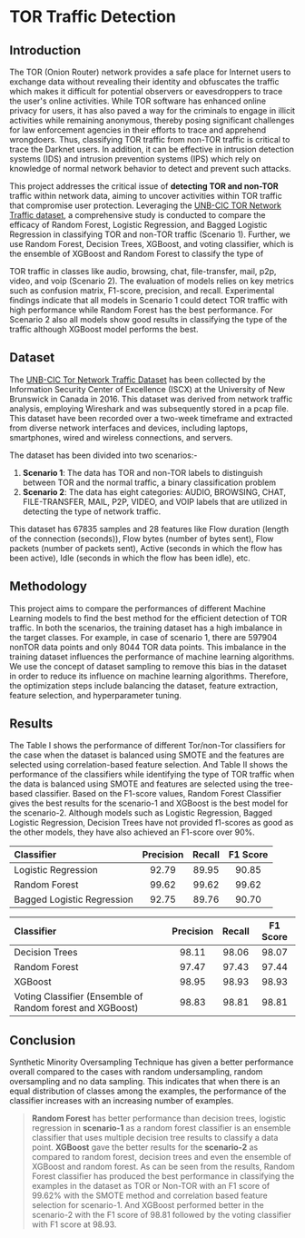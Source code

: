 # TOR Traffic Detection

## Introduction
The TOR (Onion Router) network provides a safe place for Internet users to exchange data without revealing their identity and obfuscates the traffic which makes it difficult for potential observers or eavesdroppers to trace the user's online activities. While TOR software has enhanced online privacy for users, it has also paved a way for the criminals to engage in illicit activities while remaining anonymous, thereby posing significant challenges for law enforcement agencies in their efforts to trace and apprehend wrongdoers. Thus, classifying TOR traffic from non-TOR traffic is critical to trace the Darknet users. In addition, it can be effective in intrusion detection systems (IDS) and intrusion prevention systems (IPS) which rely on knowledge of normal network behavior to detect and prevent such attacks.

This project addresses the critical issue of **detecting TOR and non-TOR** traffic within network data, aiming to uncover activities within TOR traffic that compromise user protection. Leveraging the [UNB-CIC TOR Network Traffic dataset](https://www.unb.ca/cic/datasets/tor.html), a comprehensive study is conducted to compare the efficacy of Random Forest, Logistic Regression, and Bagged Logistic Regression in classifying TOR and non-TOR traffic (Scenario 1). Further, we use Random Forest, Decision Trees, XGBoost, and voting classifier, which is the ensemble of XGBoost and Random Forest to classify the type of

TOR traffic in classes like audio, browsing, chat, file-transfer, mail, p2p, video, and voip (Scenario 2). The evaluation of models relies on key metrics such as confusion matrix, F1-score, precision, and recall. Experimental findings indicate that all models in Scenario 1 could detect TOR traffic with high performance while Random Forest has the best performance. For Scenario 2 also all models show good results in classifying the type of the traffic although XGBoost model performs the best.

## Dataset
The [UNB-CIC Tor Network Traffic Dataset](https://www.unb.ca/cic/datasets/tor.html) has been collected by the Information Security Center of Excellence (ISCX) at the University of New Brunswick in Canada in 2016. This dataset was derived from network traffic analysis, employing Wireshark and was subsequently stored in a pcap file. This dataset have been recorded over a two-week timeframe and extracted from diverse network interfaces and devices, including laptops, smartphones, wired and wireless connections, and servers.

The dataset has been divided into two scenarios:-

1. **Scenario 1**: The data has TOR and non-TOR labels to distinguish between TOR and the normal traffic,
a binary classification problem
2. **Scenario 2**: The data has eight categories: AUDIO, BROWSING, CHAT, FILE-TRANSFER, MAIL, P2P, VIDEO, and VOIP labels that are utilized in detecting the type of network traffic.

This dataset has 67835 samples and 28 features like Flow duration (length of the connection (seconds)), Flow bytes (number of bytes sent), Flow packets (number of packets sent), Active (seconds in which the flow has been active), Idle (seconds in which the flow has been idle), etc.


## Methodology
This project aims to compare the performances of different Machine Learning models to find the best method for the efficient detection of TOR traffic. In both the scenarios, the training dataset has a high imbalance in the target classes. For example, in case of scenario 1, there are 597904 nonTOR data points and only 8044 TOR data points. This imbalance in the training dataset influences the performance of machine learning algorithms. We use the concept of dataset sampling to remove this bias in the dataset in order to reduce its influence on machine learning algorithms. Therefore, the optimization steps include balancing the dataset, feature extraction, feature selection, and hyperparameter tuning. 

## Results
The Table I shows the performance of different Tor/non-Tor classifiers for the case when the dataset is balanced using SMOTE and the features are selected using correlation-based feature selection. And Table II shows the performance of the classifiers while identifying the type of TOR traffic when the data is balanced using SMOTE and features are selected using the tree-based classifier. Based on the F1-score values, Random Forest Classifier gives the best results for the scenario-1 and XGBoost is the
best model for the scenario-2. Although models such as Logistic Regression, Bagged Logistic Regression, Decision Trees have not provided f1-scores as good as the other models, they have also achieved an F1-score over 90%.

| Classifier  | Precision | Recall | F1 Score |
| :---         |     :---:      |     :---:      |     :---:      |
| Logistic Regression  | 92.79 | 89.95 | 90.85|
| Random Forest | 99.62 | 99.62 | 99.62 |
| Bagged Logistic Regression | 92.75 | 89.76 | 90.70 |


| Classifier  | Precision | Recall | F1 Score |
| :---         |     :---:      |     :---:      |     :---:      |
| Decision Trees  | 98.11 | 98.06 | 98.07|
| Random Forest | 97.47 | 97.43 | 97.44 |
|XGBoost | 98.95 | 98.93 | 98.93 |
|Voting Classifier (Ensemble of Random forest and XGBoost) | 98.83 | 98.81 | 98.81|

## Conclusion
Synthetic Minority Oversampling Technique has given a better performance overall compared to the cases with random undersampling, random oversampling and no data sampling. This indicates that when there is an equal distribution of classes among the examples, the performance of the classifier increases with an increasing number of examples. 
> **Random Forest** has better performance than decision trees, logistic regression in **scenario-1** as a random forest classifier is an ensemble classifier that uses multiple decision tree results to classify a data point. 
> **XGBoost** gave the better results for the **scenario-2** as compared to random forest, decision trees and even the ensemble of XGBoost and random forest. As can be seen from the results, Random Forest classifier has produced the best performance in classifying the examples in the dataset as TOR or Non-TOR with an F1 score of 99.62% with the SMOTE method and correlation based feature selection for scenario-1. And XGBoost performed better in the scenario-2 with the F1 score of 98.81 followed by the voting classifier with F1 score at 98.93.

